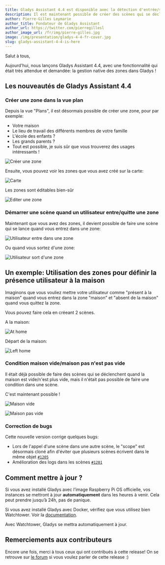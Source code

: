 ```yaml
---
title: Gladys Assistant 4.4 est disponible avec la détection d'entrée/sortie de zone
description: Il est maintenant possible de créer des scènes qui se déclenchent à l'entrée/sortie d'une zone.
author: Pierre-Gilles Leymarie
author_title: Fondateur de Gladys Assistant
author_url: https://twitter.com/pierregillesl
author_image_url: /fr/img/pierre-gilles.jpg
image: /img/presentation/gladys-4-4-fr-cover.jpg
slug: gladys-assistant-4-4-is-here
---
```


Salut à tous,

Aujourd'hui, nous lançons Gladys Assistant 4.4, avec une fonctionnalité qui était très attendue et demandée: la gestion native des zones dans Gladys !

## Les nouveautés de Gladys Assistant 4.4

### Créer une zone dans la vue plan

Depuis la vue "Plans", il est désormais possible de créer une zone, pour par exemple:

- Votre maison
- Le lieu de travail des différents membres de votre famille
- L'école des enfants ?
- Les grands parents ?
- Tout est possible, je suis sûr que vous trouverez des usages intéressants !

![Créer une zone](../../../static/img/articles/fr/gladys-4-4/create-zone.jpg)

Ensuite, vous pouvez voir les zones que vous avez créé sur la carte:

![Carte](../../../static/img/articles/fr/gladys-4-4/map.jpg)

Les zones sont éditables bien-sûr

![Editer une zone](../../../static/img/articles/fr/gladys-4-4/edit-zone.jpg)

### Démarrer une scène quand un utilisateur entre/quitte une zone

Maintenant que vous avez des zones, il devient possible de faire une scène qui se lance quand vous entrez dans une zone:

![Utilisateur entre dans une zone](../../../static/img/articles/fr/gladys-4-4/user-entered-zone.jpg)

Ou quand vous sortez d'une zone:

![Utilisateur sort d'une zone](../../../static/img/articles/fr/gladys-4-4/user-left-zone.jpg)

## Un exemple: Utilisation des zones pour définir la présence utilisateur à la maison

Imaginons que vous vouliez mettre votre utilisateur comme "présent à la maison" quand vous entrez dans la zone "maison" et "absent de la maison" quand vous quittez la zone.

Vous pouvez faire cela en créeant 2 scènes.

A la maison:

![At home](../../../static/img/articles/fr/gladys-4-4/at-home.jpg)

Départ de la maison:

![Left home](../../../static/img/articles/fr/gladys-4-4/left-home.jpg)

### Condition maison vide/maison pas n'est pas vide

Il était déjà possible de faire des scènes qui se déclenchent quand la maison est vide/n'est plus vide, mais il n'était pas possible de faire une condition dans une scène.

C'est maintenant possible !

![Maison vide](../../../static/img/articles/fr/gladys-4-4/house-empty.jpg)

![Maison pas vide](../../../static/img/articles/fr/gladys-4-4/house-not-empty.jpg)

### Correction de bugs

Cette nouvelle version corrige quelques bugs:

- Lors de l'appel d'une scène dans une autre scène, le "scope" est désormais cloné afin d'éviter que plusieurs scènes écrivent dans le même objet [`#1205`](https://github.com/GladysAssistant/Gladys/pull/1205)
- Amélioration des logs dans les scènes [`#1201`](https://github.com/GladysAssistant/Gladys/pull/1201)

## Comment mettre à jour ?

Si vous avez installé Gladys avec l’image Raspberry Pi OS officielle, vos instances se mettront à jour **automatiquement** dans les heures à venir. Cela peut prendre jusqu’à 24h, pas de panique.

Si vous avez installé Gladys avec Docker, vérifiez que vous utilisez bien Watchtower. Voir la [documentation](/fr/docs/installation/docker#mise-à-jour-automatique-avec-watchtower).

Avec Watchtower, Gladys se mettra automatiquement à jour.

## Remerciements aux contributeurs

Encore une fois, merci à tous ceux qui ont contribués à cette release! On se retrouve sur [le forum](https://community.gladysassistant.com/) si vous voulez parler de cette release :)

